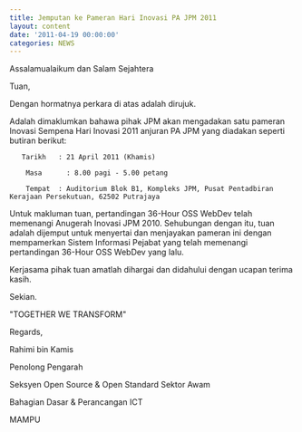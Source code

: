 ```yaml
---
title: Jemputan ke Pameran Hari Inovasi PA JPM 2011
layout: content
date: '2011-04-19 00:00:00'
categories: NEWS
---
```


Assalamualaikum dan Salam Sejahtera
 

Tuan,



Dengan hormatnya perkara di atas adalah dirujuk.



Adalah dimaklumkan bahawa pihak JPM akan mengadakan satu pameran Inovasi Sempena Hari Inovasi 2011 anjuran PA JPM yang diadakan seperti butiran berikut:

    

       Tarikh   : 21 April 2011 (Khamis)

        Masa      : 8.00 pagi - 5.00 petang    

        Tempat  : Auditorium Blok B1, Kompleks JPM, Pusat Pentadbiran Kerajaan Persekutuan, 62502 Putrajaya

 

Untuk makluman tuan, pertandingan 36-Hour OSS WebDev telah memenangi Anugerah Inovasi JPM 2010. Sehubungan dengan itu, tuan adalah dijemput untuk menyertai dan menjayakan pameran ini dengan mempamerkan Sistem Informasi Pejabat yang telah memenangi pertandingan 36-Hour OSS WebDev yang lalu.



Kerjasama pihak tuan amatlah dihargai dan didahului dengan ucapan terima kasih.

 

Sekian.

 

"TOGETHER WE TRANSFORM"

 

Regards,

 

Rahimi bin Kamis

Penolong Pengarah

Seksyen Open Source & Open Standard Sektor Awam

Bahagian Dasar & Perancangan ICT

MAMPU